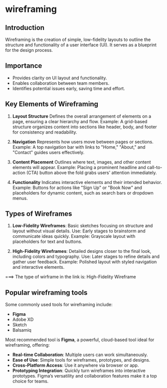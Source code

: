 # wireframing

## Introduction
Wireframing is the creation of simple, low-fidelity layouts to outline the structure and functionality of a user interface (UI). It serves as a blueprint for the design process.

## Importance
- Provides clarity on UI layout and functionality.
- Enables collaboration between team members.
- Identifies potential issues early, saving time and effort.

## Key Elements of Wireframing
1. **Layout Structure**
Defines the overall arrangement of elements on a page, ensuring a clear hierarchy and flow.
Example:
A grid-based structure organizes content into sections like header, body, and footer for consistency and readability.

2. **Navigation**
Represents how users move between pages or sections.
Example:
A top navigation bar with links to "Home," "About," and "Contact" guides users effectively.

3. **Content Placement**
Outlines where text, images, and other content elements will appear.
Example:
Placing a prominent headline and call-to-action (CTA) button above the fold grabs users' attention immediately.

4. **Functionality**
Indicates interactive elements and their intended behavior.
Example:
Buttons for actions like "Sign Up" or "Book Now" and placeholders for dynamic content, such as search bars or dropdown menus.

## Types of Wireframes
1. **Low-Fidelity Wireframes**:
  Basic sketches focusing on structure and layout without visual details.
  Use: Early stages to brainstorm and communicate ideas quickly.
  Example: Grayscale layout with placeholders for text and buttons.

2. **High-Fidelity Wireframes**:
  Detailed designs closer to the final look, including colors and typography.
  Use: Later stages to refine details and gather user feedback.
  Example: Polished layout with styled navigation and interactive elements.

===> The type of wirframe in the link is: High-Fidelity Wireframe


## Popular wireframing tools
Some commonly used tools for wireframing include:
- **Figma**
- Adobe XD
- Sketch
- Balsamiq

Most recommended tool is **Figma**, a powerful, cloud-based tool ideal for wireframing, offering:
  - **Real-time Collaboration**: Multiple users can work simultaneously.
  - **Ease of Use**: Simple tools for wireframes, prototypes, and designs.
  - **Cross-Platform Access**: Use it anywhere via browser or app.
  - **Prototyping Integration**: Quickly turn wireframes into interactive prototypes.
Figma’s versatility and collaboration features make it a top choice for teams.
